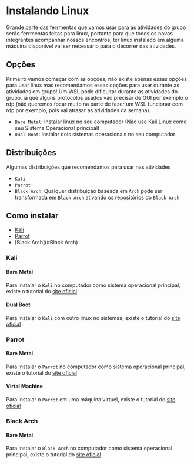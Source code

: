 # Instalando Linux

Grande parte das ferrmentas que vamos usar para as atividades do grupo serão ferrmentas feitas para linux, portanto para que todos os novos integrantes acompanhar nossos encontros, ter linux instalado em alguma máquina disponível vai ser necessário para o decorrer das atividades.

## Opções

Primeiro vamos começar com as opções, não existe apenas essas opções para usar linux mas recomendamos essas opções para user durante as atividades em grupo! Um WSL pode dificultar durante as atividades do grupo, já que alguns protocolos usados vão precisar de GUI por exemplo o rdp (não queremos focar muito na parte de fazer um WSL funcionar com rdp por exemplo, pois vai atrasar as atividades da semana).

- `Bare Metal`: Instalar linux no seu computador (Não use Kali Linux como seu Sistema Operacional principal)
- `Dual Boot`: Instalar dois sistemas operacionais no seu computador

## Distribuições

Algumas distribuições que recomendamos para usar nas atividades

- `Kali`
- `Parrot`
- `Black Arch`: Qualquer distribuição baseada em `Arch` pode ser transformada em `Black Arch` ativando os repositórios do `Black Arch`

## Como instalar

- [Kali](#Kali)
- [Parrot](#Parrot)
- [Black Arch](#Black Arch)

### Kali

#### Bare Metal

Para instalar o `Kali` no computador como sistema operacional principal, existe o tutorial do [site oficial](https://www.kali.org/docs/installation/hard-disk-install/)

#### Dual Boot

Para instalar o `Kali` com outro linux no sistemaa, existe o tutorial do [site oficial](https://www.kali.org/docs/installation/dual-boot-kali-with-linux/)

### Parrot

#### Bare Metal

Para instalar o `Parrot` no computador como sistema operacional principal, existe o tutorial do [site oficial](https://www.parrotsec.org/docs/installation.html)

#### Virtal Machine

Para instalar o `Parrot` em uma máquina virtuel, existe o tutorial do [site oficial](https://www.parrotsec.org/docs/installation.html)

### Black Arch

#### Bare Metal

Para instalar o `Black Arch` no computador como sistema operacional principal, existe o tutorial do [site oficial](https://www.blackarch.org/blackarch-install.html)

